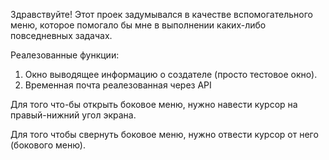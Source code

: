 Здравствуйте!
Этот проек задумывался в качестве вспомогательного меню, которое помогало бы мне в выполнении каких-либо повседневных задачах.

Реалезованные функции:
  1. Окно выводящее информацию о создателе (просто тестовое окно).
  2. Временная почта реалезованная через API

Для того что-бы открыть боковое меню, нужно навести курсор на правый-нижний угол экрана.

Для того чтобы свернуть боковое меню, нужно отвести курсор от него (бокового меню).
